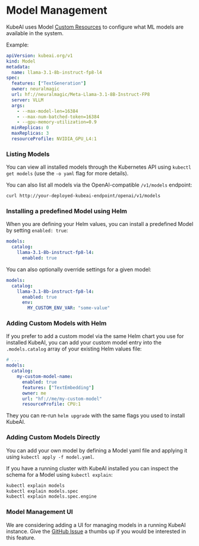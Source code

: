 # Model Management

KubeAI uses Model [Custom Resources](https://kubernetes.io/docs/concepts/extend-kubernetes/api-extension/custom-resources/) to configure what ML models are available in the system.

Example:

```yaml
apiVersion: kubeai.org/v1
kind: Model
metadata:
  name: llama-3.1-8b-instruct-fp8-l4
spec:
  features: ["TextGeneration"]
  owner: neuralmagic
  url: hf://neuralmagic/Meta-Llama-3.1-8B-Instruct-FP8
  server: VLLM
  args:
    - --max-model-len=16384
    - --max-num-batched-token=16384
    - --gpu-memory-utilization=0.9
  minReplicas: 0
  maxReplicas: 3
  resourceProfile: NVIDIA_GPU_L4:1
```

### Listing Models

You can view all installed models through the Kubernetes API using `kubectl get models` (use the `-o yaml` flag for more details).

You can also list all models via the OpenAI-compatible `/v1/models` endpoint:

```bash
curl http://your-deployed-kubeai-endpoint/openai/v1/models
```

### Installing a predefined Model using Helm

When you are defining your Helm values, you can install a predefined Model by setting `enabled: true`:

```yaml
models:
  catalog:
    llama-3.1-8b-instruct-fp8-l4:
      enabled: true
```

You can also optionally override settings for a given model:

```yaml
models:
  catalog:
    llama-3.1-8b-instruct-fp8-l4:
      enabled: true
      env:
        MY_CUSTOM_ENV_VAR: "some-value"
```

### Adding Custom Models with Helm

If you prefer to add a custom model via the same Helm chart you use for installed KubeAI, you can add your custom model entry into the `.models.catalog` array of your existing Helm values file:

```yaml
# ...
models:
  catalog:
    my-custom-model-name:
      enabled: true
      features: ["TextEmbedding"]
      owner: me
      url: "hf://me/my-custom-model"
      resourceProfile: CPU:1
```

They you can re-run `helm upgrade` with the same flags you used to install KubeAI.

### Adding Custom Models Directly

You can add your own model by defining a Model yaml file and applying it using `kubectl apply -f model.yaml`.

If you have a running cluster with KubeAI installed you can inspect the schema for a Model using `kubectl explain`:

```bash
kubectl explain models
kubectl explain models.spec
kubectl explain models.spec.engine
```

### Model Management UI

We are considering adding a UI for managing models in a running KubeAI instance. Give the [GitHub Issue](https://github.com/substratusai/kubeai/issues/148) a thumbs up if you would be interested in this feature.
